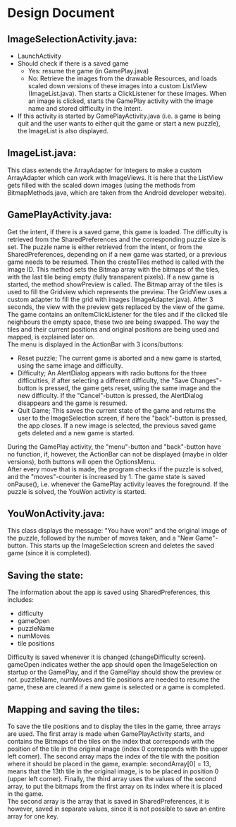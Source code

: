 Design Document
===============
ImageSelectionActivity.java:
-----
  - LaunchActivity
  - Should check if there is a saved game
    + Yes: resume the game (in GamePlay.java)
    + No: Retrieve the images from the drawable Resources, and loads scaled down versions of these images into a custom ListView (ImageList.java). Then starts a ClickListener for these images. When an image is clicked, starts the GamePlay activity with the image name and stored difficulty in the Intent.
  - If this activity is started by GamePlayActivity.java (i.e. a game is being quit and the user wants to either quit the game or start a new puzzle), the ImageList is also displayed.

ImageList.java:
------
  This class extends the ArrayAdapter for Integers to make a custom ArrayAdapter which can work with ImageViews. It is here that the ListView gets filled with the scaled down images (using the methods from BitmapMethods.java, which are taken from the Android developer website).
  
GamePlayActivity.java:
------
  Get the intent, if there is a saved game, this game is loaded. The difficulty is retrieved from the SharedPreferences and the corresponding puzzle size is set. The puzzle name is either retrieved from the intent, or from the SharedPreferences, depending on if a new game was started, or a previous game needs to be resumed. Then the createTiles method is called with the image ID. This method sets the Bitmap array with the bitmaps of the tiles, with the last tile being empty (fully transparent pixels). If a new game is started, the method showPreview is called. The Bitmap array of the tiles is used to fill the Gridview which represents the preview. The GridView uses a custom adapter to fill the grid with images (ImageAdapter.java).
  After 3 seconds, the view with the preview gets replaced by the view of the game.
  The game contains an onItemClickListener for the tiles and if the clicked tile neighbours the empty space, these two are being swapped. The way the tiles and their current positions and original positions are being used and mapped, is explained later on.  
  The menu is displayed in the ActionBar with 3 icons/buttons:
  - Reset puzzle; The current game is aborted and a new game is started, using the same image and difficulty.
  - Difficulty; An AlertDialog appears with radio buttons for the three difficulties, if after selecting a different difficulty, the "Save Changes"-button is pressed, the game gets reset, using the same image and the new difficulty. If the "Cancel"-button is pressed, the AlertDialog disappears and the game is resumed.
  - Quit Game; This saves the current state of the game and returns the user to the ImageSelection screen, if here the "back"-button is pressed, the app closes. If a new image is selected, the previous saved game gets deleted and a new game is started.  

During the GamePlay activity, the "menu"-button and "back"-button have no function, if, however, the ActionBar can not be displayed (maybe in older versions), both buttons will open the OptionsMenu.  
After every move that is made, the program checks if the puzzle is solved, and the "moves"-counter is increased by 1. The game state is saved onPause(), i.e. whenever the GamePlay activity leaves the foreground. If the puzzle is solved, the YouWon activity is started.

YouWonActivity.java:
-------
This class displays the message: "You have won!" and the original image of the puzzle, followed by the number of moves taken, and a "New Game"-button. This starts up the ImageSelection screen and deletes the saved game (since it is completed).


Saving the state:
--------
The information about the app is saved using SharedPreferences, this includes:
  - difficulty
  - gameOpen
  - puzzleName
  - numMoves
  - tile positions

Difficulty is saved whenever it is changed (changeDifficulty screen).
gameOpen indicates wether the app should open the ImageSelection on startup or the GamePlay, and if the GamePlay should show the preview or not.
puzzleName, numMoves and tile positions are needed to resume the game, these are cleared if a new game is selected or a game is completed.

Mapping and saving the tiles:
---------
To save the tile positions and to display the tiles in the game, three arrays are used. The first array is made when GamePlayActivity starts, and contains the Bitmaps of the tiles on the index that corresponds with the position of the tile in the original image (index 0 corresponds with the upper left corner). The second array maps the index of the tile with the position where it should be placed in the game, example: secondArray[0] = 13, means that the 13th tile in the original image, is to be placed in position 0 (upper left corner). Finally, the third array uses the values of the second array, to put the bitmaps from the first array on its index where it is placed in the game.  
The second array is the array that is saved in SharedPreferences, it is however, saved in separate values, since it is not possible to save an entire array for one key.
